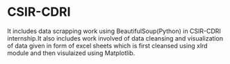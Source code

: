 # CSIR-CDRI
It includes data scrapping work using BeautifulSoup(Python) in CSIR-CDRI internship.It also includes work involved of data cleansing and visualization of data given in form of excel sheets which is first cleansed using xlrd module and then visulaized using Matplotlib.
